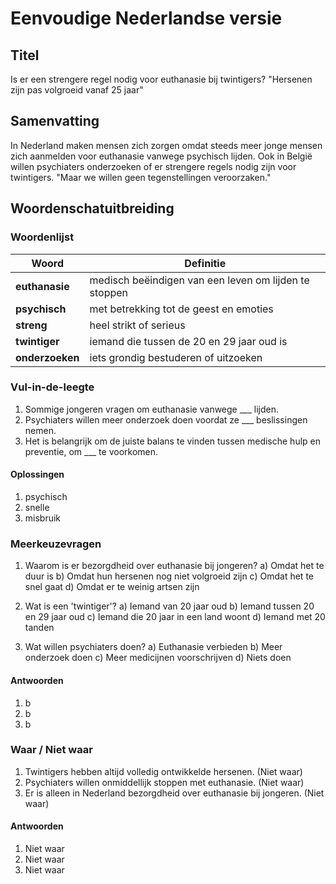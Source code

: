 # Eenvoudige Nederlandse versie

## Titel
Is er een strengere regel nodig voor euthanasie bij twintigers? "Hersenen zijn pas volgroeid vanaf 25 jaar"

## Samenvatting
In Nederland maken mensen zich zorgen omdat steeds meer jonge mensen zich aanmelden voor euthanasie vanwege psychisch lijden. Ook in België willen psychiaters onderzoeken of er strengere regels nodig zijn voor twintigers. "Maar we willen geen tegenstellingen veroorzaken."

## Woordenschatuitbreiding

### Woordenlijst

| Woord | Definitie |
|-------|-----------|
| **euthanasie** | medisch beëindigen van een leven om lijden te stoppen |
| **psychisch** | met betrekking tot de geest en emoties |
| **streng** | heel strikt of serieus |
| **twintiger** | iemand die tussen de 20 en 29 jaar oud is |
| **onderzoeken** | iets grondig bestuderen of uitzoeken |

### Vul-in-de-leegte
1. Sommige jongeren vragen om euthanasie vanwege ___ lijden.
2. Psychiaters willen meer onderzoek doen voordat ze ___ beslissingen nemen.
3. Het is belangrijk om de juiste balans te vinden tussen medische hulp en preventie, om ___ te voorkomen.

#### Oplossingen
1. psychisch
2. snelle
3. misbruik

### Meerkeuzevragen
1. Waarom is er bezorgdheid over euthanasie bij jongeren?
a) Omdat het te duur is
b) Omdat hun hersenen nog niet volgroeid zijn
c) Omdat het te snel gaat
d) Omdat er te weinig artsen zijn

2. Wat is een 'twintiger'?
a) Iemand van 20 jaar oud
b) Iemand tussen 20 en 29 jaar oud
c) Iemand die 20 jaar in een land woont
d) Iemand met 20 tanden

3. Wat willen psychiaters doen?
a) Euthanasie verbieden
b) Meer onderzoek doen
c) Meer medicijnen voorschrijven
d) Niets doen

#### Antwoorden
1. b
2. b
3. b

### Waar / Niet waar
1. Twintigers hebben altijd volledig ontwikkelde hersenen. (Niet waar)
2. Psychiaters willen onmiddellijk stoppen met euthanasie. (Niet waar)
3. Er is alleen in Nederland bezorgdheid over euthanasie bij jongeren. (Niet waar)

#### Antwoorden
1. Niet waar
2. Niet waar
3. Niet waar